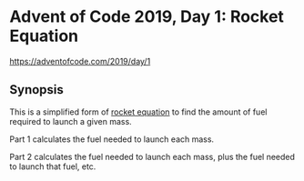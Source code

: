 # Advent of Code 2019, Day 1: Rocket Equation

https://adventofcode.com/2019/day/1

## Synopsis

This is a simplified form of [rocket equation][1] to find the amount of fuel required to launch a given mass.

[1]: https://en.wikipedia.org/wiki/Tsiolkovsky_rocket_equation

Part 1 calculates the fuel needed to launch each mass.

Part 2 calculates the fuel needed to launch each mass, plus the fuel needed to launch that fuel, etc.
